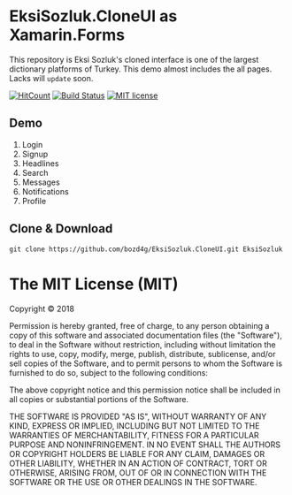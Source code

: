 # EksiSozluk.CloneUI as Xamarin.Forms
This repository is Eksi Sozluk's cloned interface is one of the largest dictionary platforms of Turkey. This demo almost includes the all pages. Lacks will `update` soon.

[![HitCount](http://hits.dwyl.io/bozd4g/EksiSozluk.CloneUI.svg)](http://hits.dwyl.io/bozd4g/EksiSozluk.CloneUI)
[![Build Status](https://travis-ci.org/bozd4g/EksiSozluk.CloneUI.svg?branch=master)](https://travis-ci.org/bozd4g/EksiSozluk.CloneUI)
[![MIT license](https://img.shields.io/badge/License-MIT-blue.svg)](https://bozd4g.mit-license.org/)

## Demo

1. Login
2. Signup
3. Headlines
4. Search
5. Messages
6. Notifications
7. Profile

## Clone & Download
``` 
git clone https://github.com/bozd4g/EksiSozluk.CloneUI.git EksiSozluk
```

The MIT License (MIT)
=====================

Copyright © 2018

Permission is hereby granted, free of charge, to any person obtaining a copy of this software and associated documentation files (the "Software"), to deal in the Software without restriction, including without limitation the rights to use, copy, modify, merge, publish, distribute, sublicense, and/or sell copies of the Software, and to permit persons to whom the Software is furnished to do so, subject to the following conditions:

The above copyright notice and this permission notice shall be included in all copies or substantial portions of the Software.

THE SOFTWARE IS PROVIDED "AS IS", WITHOUT WARRANTY OF ANY KIND, EXPRESS OR IMPLIED, INCLUDING BUT NOT LIMITED TO THE WARRANTIES OF MERCHANTABILITY, FITNESS FOR A PARTICULAR PURPOSE AND NONINFRINGEMENT. IN NO EVENT SHALL THE AUTHORS OR COPYRIGHT HOLDERS BE LIABLE FOR ANY CLAIM, DAMAGES OR OTHER LIABILITY, WHETHER IN AN ACTION OF CONTRACT, TORT OR OTHERWISE, ARISING FROM, OUT OF OR IN CONNECTION WITH THE SOFTWARE OR THE USE OR OTHER DEALINGS IN THE SOFTWARE.
